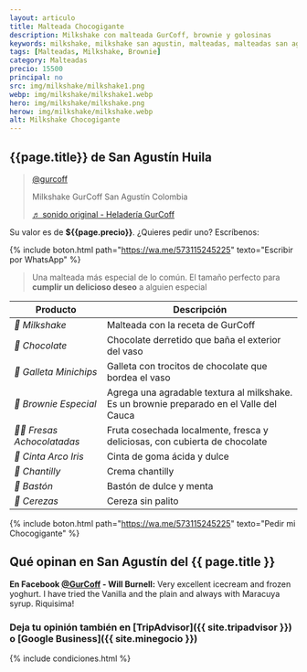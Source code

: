 ```yaml
---
layout: articulo
title: Malteada Chocogigante
description: Milkshake con malteada GurCoff, brownie y golosinas
keywords: milkshake, milkshake san agustin, malteadas, malteadas san agustin
tags: [Malteadas, Milkshake, Brownie]
category: Malteadas
precio: 15500
principal: no
src: img/milkshake/milkshake1.png
webp: img/milkshake/milkshake1.webp
hero: img/milkshake/milkshake.png
herow: img/milkshake/milkshake.webp
alt: Milkshake Chocogigante
---
```

## {{page.title}} de San Agustín Huila
<blockquote class="tiktok-embed" cite="https://www.tiktok.com/@gurcoff/video/6804927102794697990" data-video-id="6804927102794697990" style="max-width: 605px;min-width: 325px;" > <section> <a target="_blank" title="@gurcoff" href="https://www.tiktok.com/@gurcoff">@gurcoff</a> <p>Milkshake GurCoff San Agustín Colombia</p> <a target="_blank" title="♬ sonido original - Heladería GurCoff" href="https://www.tiktok.com/music/sonido-original-6804916815383251718">♬ sonido original - Heladería GurCoff</a> </section> </blockquote> <script async src="https://www.tiktok.com/embed.js"></script>

Su valor es de **${{page.precio}}**. ¿Quieres pedir uno? Escríbenos:

{% include boton.html path="https://wa.me/573115245225" texto="Escribir por WhatsApp" %}

>Una malteada más especial de lo común. El tamaño perfecto para **cumplir un delicioso deseo** a alguien especial

| Producto | Descripción |
| ----------- | ------ |
| *🥤 Milkshake* | Malteada con la receta de GurCoff |
| *🍫 Chocolate* | Chocolate derretido que baña el exterior del vaso |
| *🍪 Galleta Minichips* | Galleta con trocitos de chocolate que bordea el vaso |
| *🥮 Brownie Especial* | Agrega una agradable textura al milkshake. Es un brownie preparado en el Valle del Cauca |
| *🍓🍫 Fresas Achocolatadas* | Fruta cosechada localmente, fresca y deliciosas, con cubierta de chocolate |
| *🌈 Cinta Arco Iris* | Cinta de goma ácida y dulce |
| *🧁 Chantilly* | Crema chantilly |
| *🍭 Bastón* | Bastón de dulce y menta |
| *🍒 Cerezas* | Cereza sin palito |

{% include boton.html path="https://wa.me/573115245225" texto="Pedir mi Chocogigante" %}

## Qué opinan en San Agustín del {{ page.title }}

**En Facebook [@GurCoff]({{site.facebook}}) - Will Burnell:** Very excellent icecream and frozen yoghurt. I have tried the Vanilla and the plain and always with Maracuya syrup. Riquisima!

### Deja tu opinión también en [TripAdvisor]({{ site.tripadvisor }}) o [Google Business]({{ site.minegocio }})

{% include condiciones.html %}
